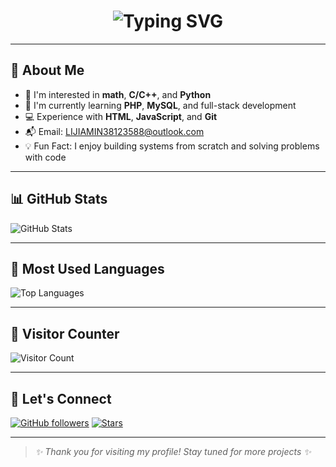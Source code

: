 <!-- 动态打字标题 -->
<h1 align="center">
  <img src="https://readme-typing-svg.demolab.com?font=Fira+Code&size=26&duration=3000&pause=500&center=true&width=435&lines=Hi%2C+I'm+Fengjun+Li!;lines=Welcome+to+my+GitHub+profile!;Coding+%3D+Fun+%E2%9C%A8" alt="Typing SVG" />
</h1>

---

## 👋 About Me

- 👀 I'm interested in **math**, **C/C++**, and **Python**
- 🌱 I'm currently learning **PHP**, **MySQL**, and full-stack development
- 💻 Experience with **HTML**, **JavaScript**, and **Git**
- 📬 Email: [LIJIAMIN38123588@outlook.com](mailto:LIJIAMIN38123588@outlook.com)
- 💡 Fun Fact: I enjoy building systems from scratch and solving problems with code

---

## 📊 GitHub Stats

![GitHub Stats](https://github-readme-stats.vercel.app/api?username=fengjun-zizi&show_icons=true&theme=tokyonight)
  
---

## 📌 Most Used Languages

![Top Languages](https://github-readme-stats.vercel.app/api/top-langs/?username=fengjun-zizi&layout=compact&theme=tokyonight)

---

## 🔢 Visitor Counter

![Visitor Count](https://komarev.com/ghpvc/?username=fengjun-zizi&label=Profile+Views&color=blue&style=flat-square)

---

## 🚀 Let's Connect

[![GitHub followers](https://img.shields.io/github/followers/fengjun-zizi?style=social)](https://github.com/fengjun-zizi)
[![Stars](https://img.shields.io/github/stars/fengjun-zizi?style=social)](https://github.com/fengjun-zizi)

---

> _✨ Thank you for visiting my profile! Stay tuned for more projects ✨_
